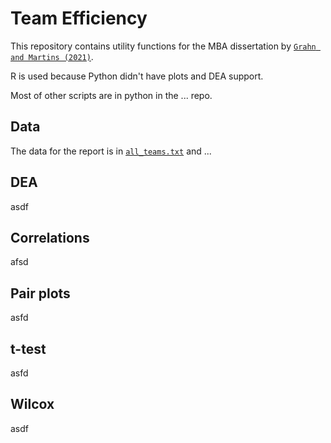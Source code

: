 # Team Efficiency

This repository contains utility functions for the MBA dissertation by [`Grahn and Martins (2021)`](https://www.diva-portal.org/smash/record.jsf?pid=diva2%3A1572012&dswid=-7928).

R is used because Python didn't have plots and DEA support.

Most of other scripts are in python in the ... repo.

## Data

The data for the report is in [`all_teams.txt`](./all_teams.txt) and ...

## DEA

asdf

## Correlations

afsd

## Pair plots

asfd

## t-test

asfd

## Wilcox

asdf
